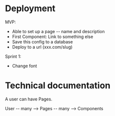 # Deployment

MVP:

- Able to set up a page -- name and description
- First Component: Link to something else
- Save this config to a database
- Deploy to a url (xxx.com/slug)

Sprint 1:

- Change font

# Technical documentation

A user can have Pages.

User -- many --> Pages -- many --> Components
